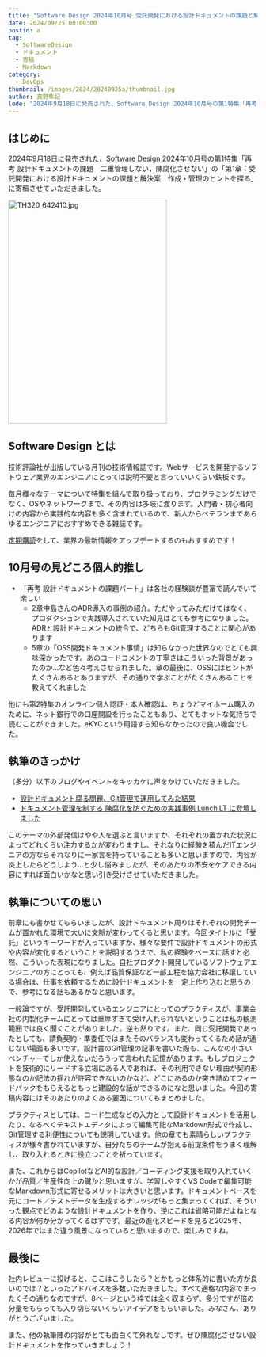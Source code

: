 ```yaml
---
title: "Software Design 2024年10月号 受託開発における設計ドキュメントの課題と解決案 作成・管理のヒントを探るへの寄稿"
date: 2024/09/25 00:00:00
postid: a
tag:
  - SoftwareDesign
  - ドキュメント
  - 寄稿
  - Markdown
category:
  - DevOps
thumbnail: /images/2024/20240925a/thumbnail.jpg
author: 真野隼記
lede: "2024年9月18日に発売された、Software Design 2024年10月号の第1特集「再考 設計ドキュメントの課題　二重管理しない，陳腐化させない」の「第1章：受託開発における設計ドキュメントの課題と解決案　作成・管理のヒントを探る」に寄稿させていただきました。"
---
```

## はじめに

2024年9月18日に発売された、[Software Design 2024年10月号](https://gihyo.jp/magazine/SD/archive/2024/202410)の第1特集「再考 設計ドキュメントの課題　二重管理しない，陳腐化させない」の「第1章：受託開発における設計ドキュメントの課題と解決案　作成・管理のヒントを探る」に寄稿させていただきました。

<img src="/images/2024/20240925a/TH320_642410.jpg" alt="TH320_642410.jpg" width="320" height="452" loading="lazy">

## Software Design とは

技術評論社が出版している月刊の技術情報誌です。Webサービスを開発するソフトウェア業界のエンジニアにとっては説明不要と言っていいくらい鉄板です。

毎月様々なテーマについて特集を組んで取り扱っており、プログラミングだけでなく、OSやネットワークまで、その内容は多岐に渡ります。入門者・初心者向けの内容から実践的な内容も多く含まれているので、新人からベテランまであらゆるエンジニアにおすすめできる雑誌です。

[定期購読](https://www.fujisan.co.jp/product/1535/?tt=opt&gad_source=1&gclid=CjwKCAjwoJa2BhBPEiwA0l0ImNtJPU8-qPk3sAeCDs0DBF7p_5a5Do0DlzA_EwQ01jfqNWn-xcsG8hoCAJwQAvD_BwE)をして、業界の最新情報をアップデートするのもおすすめです！

## 10月号の見どころ個人的推し

- 「再考 設計ドキュメントの課題パート」は各社の経験談が豊富で読んでいて楽しい
  - 2章中島さんのADR導入の事例の紹介。ただやってみただけではなく、プロダクションで実践導入されていた知見はとても参考になりました。ADRと設計ドキュメントの統合で、どちらもGit管理することに関心があります
  - 5章の「OSS開発ドキュメント事情」は知らなかった世界なのでとても興味深かったです。あのコードコメントの丁寧さはこういった背景があったのか...など色々考えさせられました。章の最後に、OSSにはヒントがたくさんあるとありますが、その通りで学ぶことがたくさんあることを教えてくれました

他にも第2特集のオンライン個人認証・本人確認は、ちょうどマイホーム購入のために、ネット銀行での口座開設を行ったこともあり、とてもホットな気持ちで読むことができました。eKYCという用語すら知らなかったので良い機会でした。

## 執筆のきっかけ

（多分）以下のブログやイベントをキッカケに声をかけていただきました。

- [設計ドキュメント腐る問題、Git管理で運用してみた結果](/articles/20231101a/)
- [ドキュメント管理を制する 陳腐化を防ぐための実践事例 Lunch LT に登壇しました](/articles/20231215a/)

このテーマの外部発信はやや人を選ぶと言いますか、それぞれの置かれた状況によってどれくらい注力するかが変わりますし、それなりに経験を積んだITエンジニアの方ならそれなりに一家言を持っていることも多いと思いますので、内容が炎上したらどうしよう...と少し悩みましたが、そのあたりの不安をケアできる内容にすれば面白いかなと思い引き受けさせていただきました。

## 執筆についての思い

前章にも書かせてもらいましたが、設計ドキュメント周りはそれぞれの開発チームが置かれた環境で大いに文脈が変わってくると思います。今回タイトルに「受託」というキーワードが入っていますが、様々な要件で設計ドキュメントの形式や内容が変化するということを説明するうえで、私の経験をベースに話すと必然、こういった表現になりました。自社プロダクト開発しているソフトウェアエンジニアの方にとっても、例えば品質保証など一部工程を協力会社に移譲している場合は、仕事を依頼するために設計ドキュメントを一定上作り込むと思うので、参考になる話もあるかなと思います。

一般論ですが、受託開発しているエンジニアにとってのプラクティスが、事業会社の内製化チームにとっては重厚すぎて受け入れられないということは私の観測範囲では良く聞くことがありました。逆も然りです。また、同じ受託開発であったとしても、請負契約・準委任ではまたそのバランスも変わってくるため話が通じない場面も多いです。設計書のGit管理の記事を書いた際も、こんなの小さいベンチャーでしか使えないだろうって言われた記憶があります。もしプロジェクトを技術的にリードする立場にある人であれば、その利用できない理由が契約形態なのか記法の揺れが許容できないのかなど、どこにあるのか突き詰めてフィードバックをもらえるともっと建設的な話ができるのになと思いました。今回の寄稿内容にはそのあたりのよくある要因についてもまとめました。

プラクティスとしては、コード生成などの入力として設計ドキュメントを活用したり、なるべくテキストエディタによって編集可能なMarkdown形式で作成し、Git管理する利便性についても説明しています。他の章でも素晴らしいプラクティスが様々書かれていますが、自分たちのチームが抱える前提条件をうまく理解し、取り入れるときに役立つことを祈っています。

また、これからはCopilotなどAI的な設計／コーディング支援を取り入れていくかが品質／生産性向上の鍵かと思いますが、学習しやすくVS Codeで編集可能なMarkdown形式に寄せるメリットは大きいと思います。ドキュメントベースを元にコード／テストデータを生成するナレッジがもっと集まってくれば、そういった観点でどのような設計ドキュメントを作り、逆にこれは省略可能だよねとなる内容が何か分かってくるはずです。最近の進化スピードを見ると2025年、2026年ではまた違う風景になっていると思いますので、楽しみですね。

## 最後に

社内レビューに投げると、ここはこうしたら？とかもっと体系的に書いた方が良いのでは？といったアドバイスを多数いただきました。すべて適格な内容でまったくその通りなのですが、8ページという枠では全く収まらず、多分ですが倍の分量をもらっても入り切らないくらいアイデアをもらいました。みなさん、ありがとうございました。

また、他の執筆陣の内容がとても面白くて外れなしです。ぜひ陳腐化させない設計ドキュメントを作っていきましょう！

